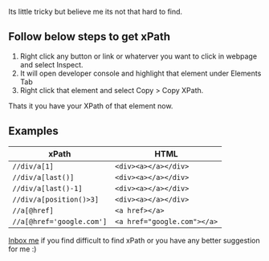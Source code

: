 Its little tricky but believe me its not that hard to find.

## Follow below steps to get xPath
1. Right click any button or link or whaterver you want to click in webpage and select Inspect.
2. It will open developer console and highlight that element under Elements Tab
3. Right click that element and select Copy > Copy XPath.

Thats it you have your XPath of that element now.

## Examples

| xPath | HTML |
| ------ | ------ |
|`//div/a[1]`|`<div>`<a></a>`<a></a></div>`|
|`//div/a[last()]`|`<div><a></a>`<a></a>`</div>`|
|`//div/a[last()-1]`|`<div>`<a></a>`<a></a></div>`|
|`//div/a[position()>3]`|`<div>`<a></a><a></a>`<a></a></div>`|
|`//a[@href]`|`<a href></a>`|
|`//a[@href='google.com']`|`<a href="google.com"></a>`|

[Inbox me](dhruv.techapps@gmail.com) if you find difficult to find xPath or you have any better suggestion for me :)
